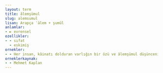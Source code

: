 ```yaml
---
layout: term
title: âlemşümul
slug: alemsumul
lisan: Arapça ʿālem + şumūl
anlamlar:
- ► evrensel
ozellikler:
- - sıfat
  - eskimiş
ornekler:
- - Her insan, kâinatı dolduran varlığın bir özü ve âlemşümul düşüncenin bir taşıyıcısıdır.
orneklerkaynak:
- - Mehmet Kaplan
---
```

